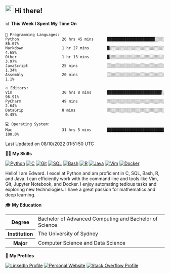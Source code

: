 ## <a href="#"><img src="https://media.giphy.com/media/hvRJCLFzcasrR4ia7z/giphy.gif" width="25px" height="25px"></a> Hi there!

<!--START_SECTION:waka-->
📊 **This Week I Spent My Time On** 

```text
💬 Programming Languages: 
Python                   26 hrs 45 mins      █████████████████████░░░░   86.07% 
Markdown                 1 hr 27 mins        █░░░░░░░░░░░░░░░░░░░░░░░░   4.68% 
Other                    1 hr 13 mins        █░░░░░░░░░░░░░░░░░░░░░░░░   3.97% 
JavaScript               25 mins             ░░░░░░░░░░░░░░░░░░░░░░░░░   1.34% 
Assembly                 20 mins             ░░░░░░░░░░░░░░░░░░░░░░░░░   1.1%

🔥 Editors: 
Vim                      30 hrs 8 mins       ████████████████████████░   96.91% 
PyCharm                  49 mins             ░░░░░░░░░░░░░░░░░░░░░░░░░   2.64% 
DataGrip                 8 mins              ░░░░░░░░░░░░░░░░░░░░░░░░░   0.45%

💻 Operating System: 
Mac                      31 hrs 5 mins       █████████████████████████   100.0%

```


 Last Updated on 08/10/2022 01:51:50 UTC
<!--END_SECTION:waka-->

💪🏻 **My Skills**

[![Python](https://img.shields.io/badge/-Python-yellow?style=flat-square&logo=Python)](#)
[![C     ](https://img.shields.io/badge/-C-blue?style=flat-square&logo=C)](#)
[![Git   ](https://img.shields.io/badge/-Git-grey?style=flat-square&logo=Git)](#)
[![SQL   ](https://img.shields.io/badge/-SQL-grey?style=flat-square&logo=SQLite)](#)
[![Bash  ](https://img.shields.io/badge/-Bash-grey?style=flat-square&logo=GNU-Bash)](#)
[![R     ](https://img.shields.io/badge/-R-grey?style=flat-square&logo=R)](#)
[![Java  ](https://img.shields.io/badge/-Java-grey?style=flat-square&logo=OpenJDK)](#)
[![Vim   ](https://img.shields.io/badge/-Vim-grey?style=flat-square&logo=Vim)](#)
[![Docker](https://img.shields.io/badge/-Docker-grey?style=flat-square&logo=Docker)](#)

Hello! I am Edward. I excel at Python and am proficient in C, SQL, Bash, R, and
Java. I can efficiently work with the command line and tools like Vim, Git,
Jupyter Notebook, and Docker. I enjoy automating tedious tasks and exploring new
technologies. I have a great passion for mathematics and deep learning.

🎓 **My Education**

<table>
<tr>
    <th>Degree</th>
    <td>Bachelor of Advanced Computing and Bachelor of Science</td>
</tr>
<tr>
    <th>Institution</th>
    <td>The University of Sydney</td>
</tr>
<tr>
    <th>Major</th>
    <td>Computer Science and Data Science</td>
</tr>
</table>

🔗 **My Profiles**

[![LinkedIn Profile](https://img.shields.io/badge/-LinkedIn-blue?style=social&logo=LinkedIn)](https://www.linkedin.com/in/ziao-ji)
[![Personal Website](https://img.shields.io/badge/-Personal%20Website-blue?style=social&logo=Bootstrap)](https://jiziao.works)
[![Stack Overflow Profile](https://img.shields.io/badge/-Stack%20Overflow-blue?style=social&logo=StackOverflow)](https://stackoverflow.com/users/11658924/spearandshield)
